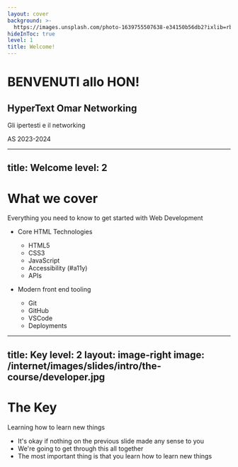 ```yaml
---
layout: cover
background: >-
  https://images.unsplash.com/photo-1639755507638-e34150b56db2?ixlib=rb-4.0.3&ixid=MnwxMjA3fDB8MHxwaG90by1wYWdlfHx8fGVufDB8fHx8&auto=format&fit=crop&w=1374&q=80
hideInToc: true
level: 1
title: Welcome!
---
```


# BENVENUTI allo HON! 

## HyperText Omar Networking

Gli ipertesti e il networking  

<!-- Add date to bottom of the page -->
<div class="absolute bottom-0 ">
<p class="opacity-50 text-xs">AS 2023-2024</p>
</div>

---
title: Welcome
level: 2
---

# What we cover
Everything you need to know to get started with Web Development

* Core HTML Technologies
  * HTML5
  * CSS3
  * JavaScript
  * Accessibility (#a11y)
  * APIs

* Modern front end tooling
  * Git
  * GitHub
  * VSCode
  * Deployments


<!-- 

Slide notes: 

* Okay, so here is the list of topics and some of tooling that we are going to cover in the next 13 weeks
* Today we're talking about How the web works
* And in future lessons were going to cover 
  * HTML5 - which is the building blocks of our web pages - how to mark up documents in a compliant way and use all of the sementic tags properly 
  * CSS3 - what we use to style our pages - to be make them really magical with modern CSS
  * and JavaScript - what we use to add important user interactions to our pages
  * We also talk about accessibility (or referred to as "a11y")
  * We'll dive into some modern tech stacks and use libraries like TailwindCSS, VueJS and Nuxt
  * And then we've got a whole list of modern tools that you'll get to use and experiment with. These are the exact same tools you're going to use when you land in industry, so it's really important you get familiar with them now 

-->


---
title: Key
level: 2
layout: image-right
image: /internet/images/slides/intro/the-course/developer.jpg
---

# The Key
Learning how to learn new things

* It's okay if nothing on the previous slide made any sense to you
* We're going to get through this all together
* The most important thing is that you learn how to learn new things

<!-- 

Slide Notes: 

* The only thing that's constant is change in this industry
* Frameworks and tools that were popular 5 years ago are long gone
* And new frameworks and tooling are coming up like weeds 
* You have to be comfortable with change and with learning new things all the time in this industry

-->
